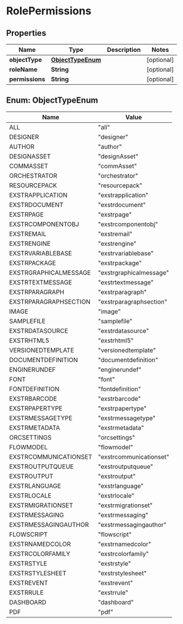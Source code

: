 

# RolePermissions


## Properties

| Name | Type | Description | Notes |
|------------ | ------------- | ------------- | -------------|
|**objectType** | [**ObjectTypeEnum**](#ObjectTypeEnum) |  |  [optional] |
|**roleName** | **String** |  |  [optional] |
|**permissions** | **String** |  |  [optional] |



## Enum: ObjectTypeEnum

| Name | Value |
|---- | -----|
| ALL | &quot;all&quot; |
| DESIGNER | &quot;designer&quot; |
| AUTHOR | &quot;author&quot; |
| DESIGNASSET | &quot;designAsset&quot; |
| COMMASSET | &quot;commAsset&quot; |
| ORCHESTRATOR | &quot;orchestrator&quot; |
| RESOURCEPACK | &quot;resourcepack&quot; |
| EXSTRAPPLICATION | &quot;exstrapplication&quot; |
| EXSTRDOCUMENT | &quot;exstrdocument&quot; |
| EXSTRPAGE | &quot;exstrpage&quot; |
| EXSTRCOMPONENTOBJ | &quot;exstrcomponentobj&quot; |
| EXSTREMAIL | &quot;exstremail&quot; |
| EXSTRENGINE | &quot;exstrengine&quot; |
| EXSTRVARIABLEBASE | &quot;exstrvariablebase&quot; |
| EXSTRPACKAGE | &quot;exstrpackage&quot; |
| EXSTRGRAPHICALMESSAGE | &quot;exstrgraphicalmessage&quot; |
| EXSTRTEXTMESSAGE | &quot;exstrtextmessage&quot; |
| EXSTRPARAGRAPH | &quot;exstrparagraph&quot; |
| EXSTRPARAGRAPHSECTION | &quot;exstrparagraphsection&quot; |
| IMAGE | &quot;image&quot; |
| SAMPLEFILE | &quot;samplefile&quot; |
| EXSTRDATASOURCE | &quot;exstrdatasource&quot; |
| EXSTRHTML5 | &quot;exstrhtml5&quot; |
| VERSIONEDTEMPLATE | &quot;versionedtemplate&quot; |
| DOCUMENTDEFINITION | &quot;documentdefinition&quot; |
| ENGINERUNDEF | &quot;enginerundef&quot; |
| FONT | &quot;font&quot; |
| FONTDEFINITION | &quot;fontdefinition&quot; |
| EXSTRBARCODE | &quot;exstrbarcode&quot; |
| EXSTRPAPERTYPE | &quot;exstrpapertype&quot; |
| EXSTRMESSAGETYPE | &quot;exstrmessagetype&quot; |
| EXSTRMETADATA | &quot;exstrmetadata&quot; |
| ORCSETTINGS | &quot;orcsettings&quot; |
| FLOWMODEL | &quot;flowmodel&quot; |
| EXSTRCOMMUNICATIONSET | &quot;exstrcommunicationset&quot; |
| EXSTROUTPUTQUEUE | &quot;exstroutputqueue&quot; |
| EXSTROUTPUT | &quot;exstroutput&quot; |
| EXSTRLANGUAGE | &quot;exstrlanguage&quot; |
| EXSTRLOCALE | &quot;exstrlocale&quot; |
| EXSTRMIGRATIONSET | &quot;exstrmigrationset&quot; |
| EXSTRMESSAGING | &quot;exstrmessaging&quot; |
| EXSTRMESSAGINGAUTHOR | &quot;exstrmessagingauthor&quot; |
| FLOWSCRIPT | &quot;flowscript&quot; |
| EXSTRNAMEDCOLOR | &quot;exstrnamedcolor&quot; |
| EXSTRCOLORFAMILY | &quot;exstrcolorfamily&quot; |
| EXSTRSTYLE | &quot;exstrstyle&quot; |
| EXSTRSTYLESHEET | &quot;exstrstylesheet&quot; |
| EXSTREVENT | &quot;exstrevent&quot; |
| EXSTRRULE | &quot;exstrrule&quot; |
| DASHBOARD | &quot;dashboard&quot; |
| PDF | &quot;pdf&quot; |



